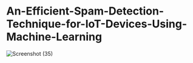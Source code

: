 # An-Efficient-Spam-Detection-Technique-for-IoT-Devices-Using-Machine-Learning
 
![Screenshot (35)](https://github.com/user-attachments/assets/a3a37bfd-0322-4704-9bf4-e9ede406f3ae)

